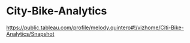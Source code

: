 # City-Bike-Analytics

https://public.tableau.com/profile/melody.quintero#!/vizhome/Citi-Bike-Analytics/Snapshot

